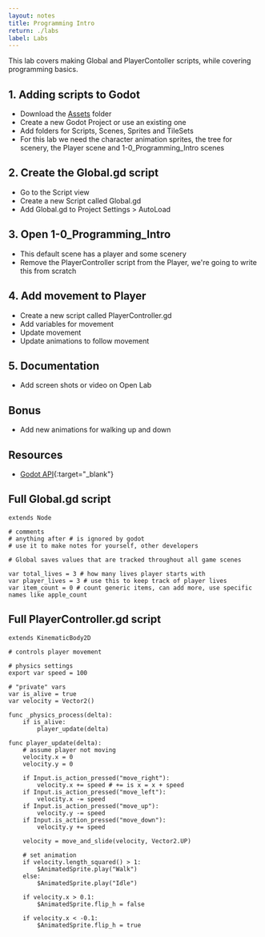 ```yaml
---
layout: notes
title: Programming Intro
return: ./labs
label: Labs
---
```


This lab covers making Global and PlayerContoller scripts, while covering programming basics.

## 1. Adding scripts to Godot
- Download the [Assets](./Assets.zip) folder
- Create a new Godot Project or use an existing one
- Add folders for Scripts, Scenes, Sprites and TileSets
- For this lab we need the character animation sprites, the tree for scenery, the Player scene and 1-0_Programming_Intro scenes

## 2. Create the Global.gd script
- Go to the Script view
- Create a new Script called Global.gd
- Add Global.gd to Project Settings > AutoLoad

## 3. Open 1-0_Programming_Intro
- This default scene has a player and some scenery
- Remove the PlayerController script from the Player, we're going to write this from scratch

## 4. Add movement to Player
- Create a new script called PlayerController.gd
- Add variables for movement
- Update movement
- Update animations to follow movement

## 5. Documentation
- Add screen shots or video on Open Lab

## Bonus
- Add new animations for walking up and down

## Resources
- [Godot API](https://docs.godotengine.org/en/stable/classes/index.html){:target="_blank"}

## Full Global.gd script
```
extends Node

# comments
# anything after # is ignored by godot
# use it to make notes for yourself, other developers

# Global saves values that are tracked throughout all game scenes

var total_lives = 3 # how many lives player starts with
var player_lives = 3 # use this to keep track of player lives
var item_count = 0 # count generic items, can add more, use specific names like apple_count

```

## Full PlayerController.gd script
```
extends KinematicBody2D

# controls player movement

# physics settings 
export var speed = 100

# "private" vars
var is_alive = true
var velocity = Vector2()

func _physics_process(delta):
	if is_alive:
		player_update(delta)
	
func player_update(delta):
	# assume player not moving
	velocity.x = 0
	velocity.y = 0
	
	if Input.is_action_pressed("move_right"):
		velocity.x += speed # += is x = x + speed
	if Input.is_action_pressed("move_left"):
		velocity.x -= speed
	if Input.is_action_pressed("move_up"):
		velocity.y -= speed
	if Input.is_action_pressed("move_down"):
		velocity.y += speed
	
	velocity = move_and_slide(velocity, Vector2.UP)
		
	# set animation
	if velocity.length_squared() > 1:
		$AnimatedSprite.play("Walk")
	else:
		$AnimatedSprite.play("Idle")

	if velocity.x > 0.1:
		$AnimatedSprite.flip_h = false
	
	if velocity.x < -0.1:
		$AnimatedSprite.flip_h = true

```